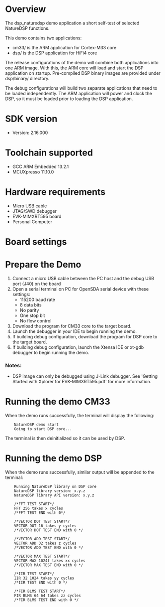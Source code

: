 Overview
========
The dsp_naturedsp demo application a short self-test of selected NatureDSP functions.

This demo contains two applications:
- cm33/ is the ARM application for Cortex-M33 core
- dsp/ is the DSP application for HiFi4 core

The release configurations of the demo will combine both applications into one ARM
image.  With this, the ARM core will load and start the DSP application on
startup.  Pre-compiled DSP binary images are provided under dsp/binary/ directory.

The debug configurations will build two separate applications that need to be
loaded independently.  The ARM application will power and clock the DSP, so
it must be loaded prior to loading the DSP application.


SDK version
===========
- Version: 2.16.000

Toolchain supported
===================
- GCC ARM Embedded  13.2.1
- MCUXpresso  11.10.0

Hardware requirements
=====================
- Micro USB cable
- JTAG/SWD debugger
- EVK-MIMXRT595 board
- Personal Computer

Board settings
==============

Prepare the Demo
================
1. Connect a micro USB cable between the PC host and the debug USB port (J40) on the board
2. Open a serial terminal on PC for OpenSDA serial device with these settings:
    - 115200 baud rate
    - 8 data bits
    - No parity
    - One stop bit
    - No flow control
3. Download the program for CM33 core to the target board.
4. Launch the debugger in your IDE to begin running the demo.
6. If building debug configuration, download the program for DSP core to the target board.
7. If building debug configuration, launch the Xtensa IDE or xt-gdb debugger to
begin running the demo.

### Notes:
- DSP image can only be debugged using J-Link debugger. See
'Getting Started with Xplorer for EVK-MIMXRT595.pdf' for more information.

Running the demo CM33
=====================
When the demo runs successfully, the terminal will display the following:
```
    NatureDSP demo start
    Going to start DSP core...
```
The terminal is then deinitialized so it can be used by DSP.

Running the demo DSP
====================
When the demo runs successfully, similar output will be appended to the terminal:
```
    Running NatureDSP library on DSP core
    NatureDSP library version: x.y.z
    NatureDSP library API version: x.y.z

    /*FFT TEST START*/
    FFT 256 takes x cycles
    /*FFT TEST END with 0*/

    /*VECTOR DOT TEST START*/
    VECTOR DOT 16 takes y cycles
    /*VECTOR DOT TEST END with 0 */

    /*VECTOR ADD TEST START*/
    VECTOR ADD 32 takes z cycles
    /*VECTOR ADD TEST END with 0 */

    /*VECTOR MAX TEST START*/
    VECTOR MAX 1024f takes xx cycles
    /*VECTOR MAX TEST END with 0 */

    /*IIR TEST START*/
    IIR 32 1024 takes yy cycles
    /*IIR TEST END with 0 */

    /*FIR BLMS TEST START*/
    FIR BLMS 64 64 takes zz cycles
    /*FIR BLMS TEST END with 0 */
```

